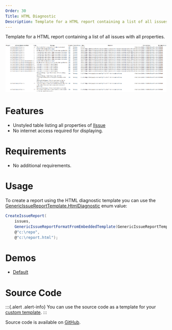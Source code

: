 ```yaml
---
Order: 30
Title: HTML Diagnostic
Description: Template for a HTML report containing a list of all issues with all properties.
---
```

Template for a HTML report containing a list of all issues with all properties.

![HTML Diagnostic](htmldiagnostic01.png "HTML Diagnostic")

# Features

* Unstyled table listing all properties of [IIssue]
* No internet access required for displaying.

# Requirements

* No additional requirements.

# Usage

To create a report using the HTML diagnostic template you can use the [GenericIssueReportTemplate.HtmlDiagnostic] enum value:

```csharp
CreateIssueReport(
    issues,
    GenericIssueReportFormatFromEmbeddedTemplate(GenericIssueReportTemplate.HtmlDiagnostic),
    @"c:\repo",
    @"c:\report.html");
```

# Demos

* <a href="htmldiagnostic-demo.html" target="_blank">Default</a>

# Source Code

:::{.alert .alert-info}
You can use the source code as a template for your [custom template].
:::

Source code is available on [GitHub].

[IIssue]: ../../../../../Cake.Issues.Website/api/Cake.Issues/IIssue/
[GenericIssueReportTemplate.HtmlDiagnostic]: ../../../../../Cake.Issues.Website/api/Cake.Issues.Reporting.Generic/GenericIssueReportTemplate/4F88BD05
[custom template]: ../examples#use-custom-template
[GitHub]: https://github.com/cake-contrib/Cake.Issues.Reporting.Generic/blob/develop/src/Cake.Issues.Reporting.Generic/Templates/Diagnostic.cshtml